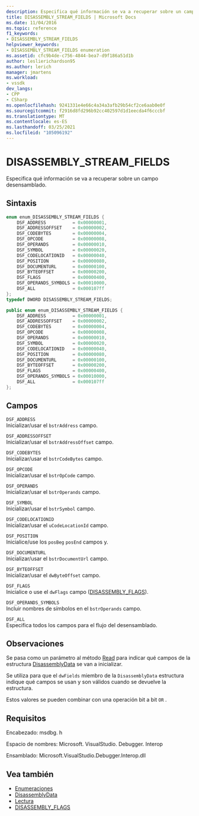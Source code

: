 ```yaml
---
description: Especifica qué información se va a recuperar sobre un campo desensamblado.
title: DISASSEMBLY_STREAM_FIELDS | Microsoft Docs
ms.date: 11/04/2016
ms.topic: reference
f1_keywords:
- DISASSEMBLY_STREAM_FIELDS
helpviewer_keywords:
- DISASSEMBLY_STREAM_FIELDS enumeration
ms.assetid: cfc9b4de-c756-4844-bea7-d9f186a51d1b
author: leslierichardson95
ms.author: lerich
manager: jmartens
ms.workload:
- vssdk
dev_langs:
- CPP
- CSharp
ms.openlocfilehash: 9241331e4e66c4a34a3afb29b54cf2ce6aab0e0f
ms.sourcegitcommit: f2916d8fd296b92cc402597d1d1eecda4f6cccbf
ms.translationtype: MT
ms.contentlocale: es-ES
ms.lasthandoff: 03/25/2021
ms.locfileid: "105096192"
---
```

# <a name="disassembly_stream_fields"></a>DISASSEMBLY_STREAM_FIELDS
Especifica qué información se va a recuperar sobre un campo desensamblado.

## <a name="syntax"></a>Sintaxis

```cpp
enum enum_DISASSEMBLY_STREAM_FIELDS {
    DSF_ADDRESS          = 0x00000001,
    DSF_ADDRESSOFFSET    = 0x00000002,
    DSF_CODEBYTES        = 0x00000004,
    DSF_OPCODE           = 0x00000008,
    DSF_OPERANDS         = 0x00000010,
    DSF_SYMBOL           = 0x00000020,
    DSF_CODELOCATIONID   = 0x00000040,
    DSF_POSITION         = 0x00000080,
    DSF_DOCUMENTURL      = 0x00000100,
    DSF_BYTEOFFSET       = 0x00000200,
    DSF_FLAGS            = 0x00000400,
    DSF_OPERANDS_SYMBOLS = 0x00010000,
    DSF_ALL              = 0x000107ff
};
typedef DWORD DISASSEMBLY_STREAM_FIELDS;
```

```csharp
public enum enum_DISASSEMBLY_STREAM_FIELDS {
    DSF_ADDRESS          = 0x00000001,
    DSF_ADDRESSOFFSET    = 0x00000002,
    DSF_CODEBYTES        = 0x00000004,
    DSF_OPCODE           = 0x00000008,
    DSF_OPERANDS         = 0x00000010,
    DSF_SYMBOL           = 0x00000020,
    DSF_CODELOCATIONID   = 0x00000040,
    DSF_POSITION         = 0x00000080,
    DSF_DOCUMENTURL      = 0x00000100,
    DSF_BYTEOFFSET       = 0x00000200,
    DSF_FLAGS            = 0x00000400,
    DSF_OPERANDS_SYMBOLS = 0x00010000,
    DSF_ALL              = 0x000107ff
};
```

## <a name="fields"></a>Campos
`DSF_ADDRESS`\
Inicializar/usar el `bstrAddress` campo.

`DSF_ADDRESSOFFSET`\
Inicializar/usar el `bstrAddressOffset` campo.

`DSF_CODEBYTES`\
Inicializar/usar el `bstrCodeBytes` campo.

`DSF_OPCODE`\
Inicializar/usar el `bstrOpCode` campo.

`DSF_OPERANDS`\
Inicializar/usar el `bstrOperands` campo.

`DSF_SYMBOL`\
Inicializar/usar el `bstrSymbol` campo.

`DSF_CODELOCATIONID`\
Inicializar/usar el `uCodeLocationId` campo.

`DSF_POSITION`\
Inicialice/use los `posBeg` `posEnd` campos y.

`DSF_DOCUMENTURL`\
Inicializar/usar el `bstrDocumentUrl` campo.

`DSF_BYTEOFFSET`\
Inicializar/usar el `dwByteOffset` campo.

`DSF_FLAGS`\
Inicialice o use el `dwFlags` campo ([DISASSEMBLY_FLAGS](../../../extensibility/debugger/reference/disassembly-flags.md)).

`DSF_OPERANDS_SYMBOLS`\
Incluir nombres de símbolos en el `bstrOperands` campo.

`DSF_ALL`\
Especifica todos los campos para el flujo del desensamblado.

## <a name="remarks"></a>Observaciones
Se pasa como un parámetro al método [Read](../../../extensibility/debugger/reference/idebugdisassemblystream2-read.md) para indicar qué campos de la estructura [DisassemblyData](../../../extensibility/debugger/reference/disassemblydata.md) se van a inicializar.

Se utiliza para que el `dwFields` miembro de la `DisassemblyData` estructura indique qué campos se usan y son válidos cuando se devuelve la estructura.

Estos valores se pueden combinar con una operación bit a bit `OR` .

## <a name="requirements"></a>Requisitos
Encabezado: msdbg. h

Espacio de nombres: Microsoft. VisualStudio. Debugger. Interop

Ensamblado: Microsoft.VisualStudio.Debugger.Interop.dll

## <a name="see-also"></a>Vea también
- [Enumeraciones](../../../extensibility/debugger/reference/enumerations-visual-studio-debugging.md)
- [DisassemblyData](../../../extensibility/debugger/reference/disassemblydata.md)
- [Lectura](../../../extensibility/debugger/reference/idebugdisassemblystream2-read.md)
- [DISASSEMBLY_FLAGS](../../../extensibility/debugger/reference/disassembly-flags.md)
